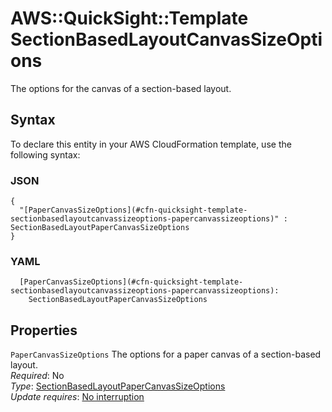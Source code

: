 # AWS::QuickSight::Template SectionBasedLayoutCanvasSizeOptions<a name="aws-properties-quicksight-template-sectionbasedlayoutcanvassizeoptions"></a>

The options for the canvas of a section\-based layout\.

## Syntax<a name="aws-properties-quicksight-template-sectionbasedlayoutcanvassizeoptions-syntax"></a>

To declare this entity in your AWS CloudFormation template, use the following syntax:

### JSON<a name="aws-properties-quicksight-template-sectionbasedlayoutcanvassizeoptions-syntax.json"></a>

```
{
  "[PaperCanvasSizeOptions](#cfn-quicksight-template-sectionbasedlayoutcanvassizeoptions-papercanvassizeoptions)" : SectionBasedLayoutPaperCanvasSizeOptions
}
```

### YAML<a name="aws-properties-quicksight-template-sectionbasedlayoutcanvassizeoptions-syntax.yaml"></a>

```
  [PaperCanvasSizeOptions](#cfn-quicksight-template-sectionbasedlayoutcanvassizeoptions-papercanvassizeoptions): 
    SectionBasedLayoutPaperCanvasSizeOptions
```

## Properties<a name="aws-properties-quicksight-template-sectionbasedlayoutcanvassizeoptions-properties"></a>

`PaperCanvasSizeOptions`  <a name="cfn-quicksight-template-sectionbasedlayoutcanvassizeoptions-papercanvassizeoptions"></a>
The options for a paper canvas of a section\-based layout\.  
*Required*: No  
*Type*: [SectionBasedLayoutPaperCanvasSizeOptions](aws-properties-quicksight-template-sectionbasedlayoutpapercanvassizeoptions.md)  
*Update requires*: [No interruption](https://docs.aws.amazon.com/AWSCloudFormation/latest/UserGuide/using-cfn-updating-stacks-update-behaviors.html#update-no-interrupt)